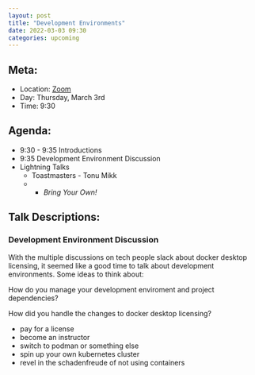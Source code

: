 ```yaml
---
layout: post
title: "Development Environments"
date: 2022-03-03 09:30
categories: upcoming
---
```


## Meta:

- Location: [Zoom](https://z.umn.edu/cpmstream)
- Day: Thursday, March 3rd
- Time: 9:30

## Agenda:

- 9:30 - 9:35 Introductions
- 9:35 Development Environment Discussion
- Lightning Talks
  - Toastmasters - Tonu Mikk
  -   - _Bring Your Own!_

## Talk Descriptions:

### Development Environment Discussion

With the multiple discussions on tech people slack about docker desktop licensing,
it seemed like a good time to talk about development environments. Some ideas to
think about:

How do you manage your development enviroment and project dependencies?

How did you handle the changes to docker desktop licensing?
- pay for a license
- become an instructor
- switch to podman or something else 
- spin up your own kubernetes cluster
- revel in the schadenfreude of not using containers
